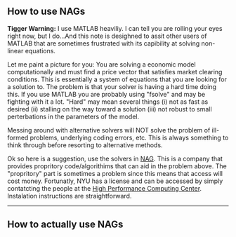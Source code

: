 ## How to use NAGs

**Tigger Warning:** I use MATLAB heaviliy. I can tell you are rolling your eyes right now, but I do...And this note is desighned to assit other users of MATLAB that are sometimes frustrated with its capibility at solving non-linear equations.

Let me paint a picture for you: You are solving a economic model computationally and must find a price vector that satisfies market clearing conditions. This is essentially a system of equations that you are looking for a solution to. The problem is that your solver is having a hard time doing this. If you use MATLAB you are probably using "fsolve" and may be fighting with it a lot. "Hard" may mean several things (i) not as fast as desired (ii) stalling on the way toward a solution (iii) not robust to small perterbations in the parameters of the model.

Messing around with alternative solvers will NOT solve the problem of ill-formed problems, underlying coding errors, etc. This is always something to think through before resorting to alternative methods.

Ok so here is a suggestion, use the solvers in [NAG](https://www.nag.com/). This is a company that provides propritory code/algorithims that can aid in the problem above. The "propritory" part is sometimes a problem since this means that access will cost money. Fortunatly, NYU has a license and can be accessed by simply contatcting the people at the [High Performance Computing Center](http://www.nyu.edu/life/information-technology/getting-started/software/high-performance-computing-software.html). Instalation instructions are straightforward.

---

## How to actually use NAGs
